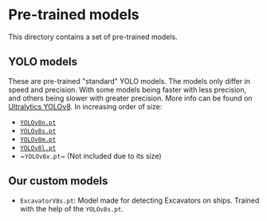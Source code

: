 # Pre-trained models
This directory contains a set of pre-trained models.
## YOLO models
These are pre-trained "standard" YOLO models. The models only differ in speed and precision. With some models being faster with less precision, and others being slower with greater precision. More info can be found on [Ultralytics YOLOv8](https://docs.ultralytics.com/models/yolov8/#supported-modes). In increasing order of size:
- [`YOLOv8n.pt`](yolov8n.pt)
- [`YOLOv8s.pt`](yolov8s.pt)
- [`YOLOv8m.pt`](yolov8m.pt)
- [`YOLOv8l.pt`](yolov8l.pt)
- ~`YOLOv8x.pt`~ (Not included due to its size)

## Our custom models
- `ExcavatorV8s.pt`: Model made for detecting Excavators on ships. Trained with the help of the `YOLOv8s.pt`.




